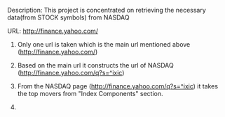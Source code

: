 Description: This project is concentrated on retrieving the necessary data(from STOCK symbols) from NASDAQ

URL: http://finance.yahoo.com/

1) Only one url is taken which is the main url mentioned above (http://finance.yahoo.com/)

2) Based on the main url it constructs the url of NASDAQ (http://finance.yahoo.com/q?s=^ixic)
3) From the NASDAQ page (http://finance.yahoo.com/q?s=^ixic) it takes the top movers from "Index Components" section.
4)